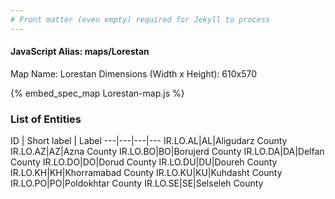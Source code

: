```yaml
---
# Front matter (even empty) required for Jekyll to process
---
```


#### JavaScript Alias: maps/Lorestan

Map Name: Lorestan
Dimensions (Width x Height): 610x570



{% embed_spec_map Lorestan-map.js %}

### List of Entities

ID | Short label | Label
---|---|---|---
IR.LO.AL|AL|Aligudarz County
IR.LO.AZ|AZ|Azna County
IR.LO.BO|BO|Borujerd County
IR.LO.DA|DA|Delfan County
IR.LO.DO|DO|Dorud County
IR.LO.DU|DU|Doureh County
IR.LO.KH|KH|Khorramabad County
IR.LO.KU|KU|Kuhdasht County
IR.LO.PO|PO|Poldokhtar County
IR.LO.SE|SE|Selseleh County